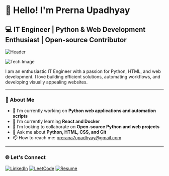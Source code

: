 # 👋 Hello! I'm Prerna Upadhyay  
## 💻 IT Engineer | Python & Web Development Enthusiast | Open-source Contributor

![Header](https://via.placeholder.com/1000x200.png?text=Welcome+to+My+GitHub+Profile)

![Tech Image](https://i.pinimg.com/originals/6c/b2/f1/6cb2f18f02a373e4885e308b0d826832.jpg) 

I am an enthusiastic IT Engineer with a passion for Python, HTML, and web development. I love building efficient solutions, automating workflows, and developing visually appealing websites.

---

### 🚀 About Me

- 🔭 I’m currently working on **Python web applications and automation scripts**
- 🌱 I’m currently learning **React and Docker**
- 🤝 I’m looking to collaborate on **Open-source Python and web projects**
- 💬 Ask me about **Python, HTML, CSS, and Git**
- 📫 How to reach me: [prerana7upadhyay@gmail.com](mailto:prerana7upadhyay@gmail.com)

---

### 🌐 Let's Connect

[![LinkedIn](https://img.shields.io/badge/LinkedIn-%230077B5.svg?style=for-the-badge&logo=linkedin&logoColor=white)](https://www.linkedin.com/in/prerna-upadhyay-a0634a284?utm_source=share&utm_campaign=share_via&utm_content=profile&utm_medium=android_app)
[![LeetCode](https://img.shields.io/badge/LeetCode-%23FFA116.svg?style=for-the-badge&logo=leetcode&logoColor=black)](https://leetcode.com/u/Prerna_2525/)
[![Resume](https://img.shields.io/badge/Resume-%23000000.svg?style=for-the-badge&logo=firefox&logoColor=white)](https://drive.google.com/file/d/1i4tGROEYCNQiYQv70GlbfrTMnXmkgHG4/view?usp=drivesdk)




